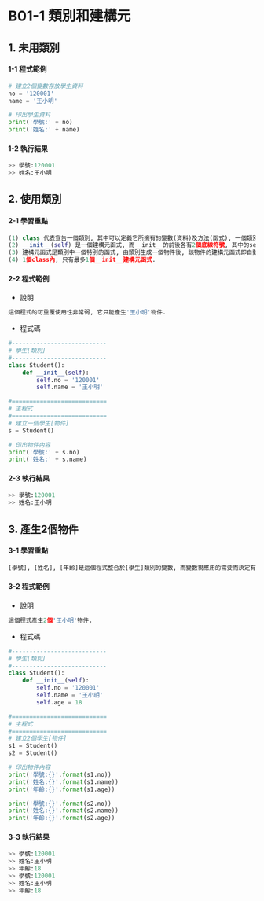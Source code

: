 # B01-1 類別和建構元

## 1. 未用類別

#### 1-1 程式範例


``` python
# 建立2個變數存放學生資料
no = '120001'
name = '王小明'

# 印出學生資料
print('學號:' + no)
print('姓名:' + name)  
```

#### 1-2 執行結果
``` python
>> 學號:120001
>> 姓名:王小明
```

## 2. 使用類別 

#### 2-1 學習重點

``` python
(1) class 代表宣告一個類別, 其中可以定義它所擁有的變數(資料)及方法(函式), 一個類別可以產生多個物件. 
(2) __init__(self) 是一個建構元函式, 而__init__的前後各有2個底線符號, 其中的self用來指向產生的物件.
(3) 建構元函式是類別中一個特別的函式, 由類別生成一個物件後, 該物件的建構元函式即自動執行. |
(4) 1個class內, 只有最多1個__init__建構元函式.
``` 

#### 2-2 程式範例

* 說明

``` python
這個程式的可重覆使用性非常弱, 它只能產生'王小明'物件.
```

* 程式碼
``` python
#---------------------------
# 學生[類別]
#---------------------------
class Student():
    def __init__(self):
        self.no = '120001'
        self.name = '王小明'

#===========================
# 主程式
#===========================
# 建立一個學生[物件]
s = Student()

# 印出物件內容
print('學號:' + s.no)
print('姓名:' + s.name)
```

#### 2-3 執行結果
``` python
>> 學號:120001
>> 姓名:王小明
```


## 3. 產生2個物件

#### 3-1 學習重點

``` html
[學號], [姓名], [年齡]是這個程式整合於[學生]類別的變數, 而變數視應用的需要而決定有哪些.
```

#### 3-2 程式範例

* 說明

``` python
這個程式產生2個'王小明'物件.
```

* 程式碼
``` python
#---------------------------
# 學生[類別]
#---------------------------
class Student():
    def __init__(self):
        self.no = '120001'
        self.name = '王小明'
        self.age = 18

#===========================
# 主程式
#===========================
# 建立2個學生[物件]
s1 = Student()
s2 = Student()

# 印出物件內容
print('學號:{}'.format(s1.no))
print('姓名:{}'.format(s1.name))
print('年齡:{}'.format(s1.age))

print('學號:{}'.format(s2.no))
print('姓名:{}'.format(s2.name))
print('年齡:{}'.format(s2.age))
```

#### 3-3 執行結果
``` python
>> 學號:120001
>> 姓名:王小明
>> 年齡:18
>> 學號:120001
>> 姓名:王小明
>> 年齡:18
```
